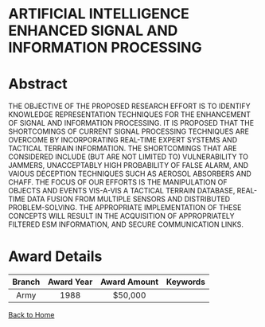 
ARTIFICIAL INTELLIGENCE ENHANCED SIGNAL AND INFORMATION PROCESSING
==================================================================

# Abstract


THE OBJECTIVE OF THE PROPOSED RESEARCH EFFORT IS TO IDENTIFY KNOWLEDGE REPRESENTATION TECHNIQUES FOR THE ENHANCEMENT OF SIGNAL AND INFORMATION PROCESSING. IT IS PROPOSED THAT THE SHORTCOMINGS OF CURRENT SIGNAL PROCESSING TECHNIQUES ARE OVERCOME BY INCORPORATING REAL-TIME EXPERT SYSTEMS AND TACTICAL TERRAIN INFORMATION. THE SHORTCOMINGS THAT ARE CONSIDERED INCLUDE (BUT ARE NOT LIMITED TO) VULNERABILITY TO JAMMERS, UNACCEPTABLY HIGH PROBABILITY OF FALSE ALARM, AND VAIOUS DECEPTION TECHNIQUES SUCH AS AEROSOL ABSORBERS AND CHAFF. THE FOCUS OF OUR EFFORTS IS THE MANIPULATION OF OBJECTS AND EVENTS VIS-A-VIS A TACTICAL TERRAIN DATABASE, REAL-TIME DATA FUSION FROM MULTIPLE SENSORS AND DISTRIBUTED PROBLEM-SOLVING. THE APPROPRIATE IMPLEMENTATION OF THESE CONCEPTS WILL RESULT IN THE ACQUISITION OF APPROPRIATELY FILTERED ESM INFORMATION, AND SECURE COMMUNICATION LINKS.  

# Award Details

|Branch|Award Year|Award Amount|Keywords|
| :---: | :---: | :---: | :---: |
|Army|1988|$50,000||
  
  


[Back to Home](https://github.com/chrischow/dod_sbir_awards/Reports/CC/#931)